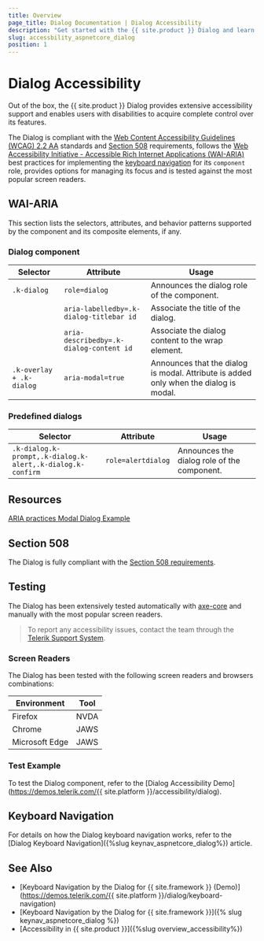 ```yaml
---
title: Overview
page_title: Dialog Documentation | Dialog Accessibility
description: "Get started with the {{ site.product }} Dialog and learn about its accessibility support for WAI-ARIA, Section 508, and WCAG 2.2."
slug: accessbility_aspnetcore_dialog
position: 1
---
```


# Dialog Accessibility





Out of the box, the {{ site.product }} Dialog provides extensive accessibility support and enables users with disabilities to acquire complete control over its features.


The Dialog is compliant with the [Web Content Accessibility Guidelines (WCAG) 2.2 AA](https://www.w3.org/TR/WCAG22/) standards and [Section 508](https://www.section508.gov/) requirements, follows the [Web Accessibility Initiative - Accessible Rich Internet Applications (WAI-ARIA)](https://www.w3.org/WAI/ARIA/apg/) best practices for implementing the [keyboard navigation](#keyboard-navigation) for its `component` role, provides options for managing its focus and is tested against the most popular screen readers.

## WAI-ARIA


This section lists the selectors, attributes, and behavior patterns supported by the component and its composite elements, if any.

### Dialog component

| Selector | Attribute | Usage |
| -------- | --------- | ----- |
| `.k-dialog` | `role=dialog` | Announces the dialog role of the component. |
|  | `aria-labelledby=.k-dialog-titlebar id` | Associate the title of the dialog. |
|  | `aria-describedby=.k-dialog-content id` | Associate the dialog content to the wrap element. |
| `.k-overlay + .k-dialog` | `aria-modal=true` | Announces that the dialog is modal. Attribute is added only when the dialog is modal. |

### Predefined dialogs

| Selector | Attribute | Usage |
| -------- | --------- | ----- |
| `.k-dialog.k-prompt,.k-dialog.k-alert,.k-dialog.k-confirm` | `role=alertdialog` | Announces the dialog role of the component. |

## Resources

[ARIA practices Modal Dialog Example](https://www.w3.org/WAI/ARIA/apg/example-index/dialog-modal/dialog)

## Section 508


The Dialog is fully compliant with the [Section 508 requirements](http://www.section508.gov/).

## Testing


The Dialog has been extensively tested automatically with [axe-core](https://github.com/dequelabs/axe-core) and manually with the most popular screen readers.

> To report any accessibility issues, contact the team through the [Telerik Support System](https://www.telerik.com/account/support-center).

### Screen Readers


The Dialog has been tested with the following screen readers and browsers combinations:

| Environment | Tool |
| ----------- | ---- |
| Firefox | NVDA |
| Chrome | JAWS |
| Microsoft Edge | JAWS |



### Test Example

To test the Dialog component, refer to the [Dialog Accessibility Demo](https://demos.telerik.com/{{ site.platform }}/accessibility/dialog).

## Keyboard Navigation

For details on how the Dialog keyboard navigation works, refer to the [Dialog Keyboard Navigation]({%slug keynav_aspnetcore_dialog%}) article.

## See Also

* [Keyboard Navigation by the Dialog for {{ site.framework }} (Demo)](https://demos.telerik.com/{{ site.platform }}/dialog/keyboard-navigation)
* [Keyboard Navigation by the Dialog for {{ site.framework }}]({% slug keynav_aspnetcore_dialog %})
* [Accessibility in {{ site.product }}]({%slug overview_accessibility%})